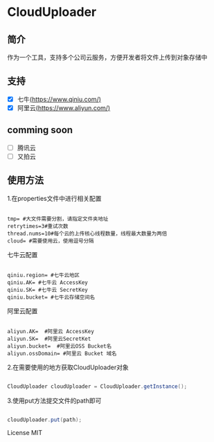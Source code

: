 # CloudUploader

## 简介

作为一个工具，支持多个公司云服务，方便开发者将文件上传到对象存储中

## 支持

- [x] 七牛[(https://www.qiniu.com/)](https://www.qiniu.com/) 
- [X] 阿里云[(https://www.aliyun.com/)](https://www.aliyun.com/)

## comming soon

- [ ] 腾讯云
- [ ] 又拍云

## 使用方法

1.在properties文件中进行相关配置


```properties

tmp= #大文件需要分割，请指定文件夹地址
retrytimes=3#重试次数
thread.nums=10#每个云的上传核心线程数量，线程最大数量为两倍
cloud= #需要使用云，使用逗号分隔

```

七牛云配置

```properties

qiniu.region= #七牛云地区
qiniu.AK= #七牛云 AccessKey
qiniu.SK= #七牛云 SecretKey
qiniu.bucket= #七牛云存储空间名

```

阿里云配置

```properties

aliyun.AK=  #阿里云 AccessKey
aliyun.SK=  #阿里云SecretKet
aliyun.bucket=  #阿里云OSS Bucket名
aliyun.ossDomain= #阿里云 Bucket 域名

```
2.在需要使用的地方获取CloudUploader对象

```java

CloudUploader cloudUploader = CloudUploader.getInstance();

```

3.使用put方法提交文件的path即可

```java

cloudUploader.put(path);

```

License MIT
